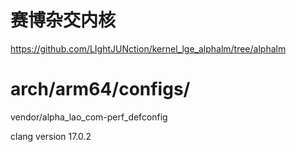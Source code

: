 # 赛博杂交内核

https://github.com/LIghtJUNction/kernel_lge_alphalm/tree/alphalm

# arch/arm64/configs/
vendor/alpha_lao_com-perf_defconfig


clang version 17.0.2
